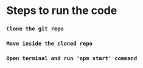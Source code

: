 # Steps to run the code

### `Clone the git repo`
### `Move inside the cloned repo`
### `Open terminal and run 'npm start' command`
